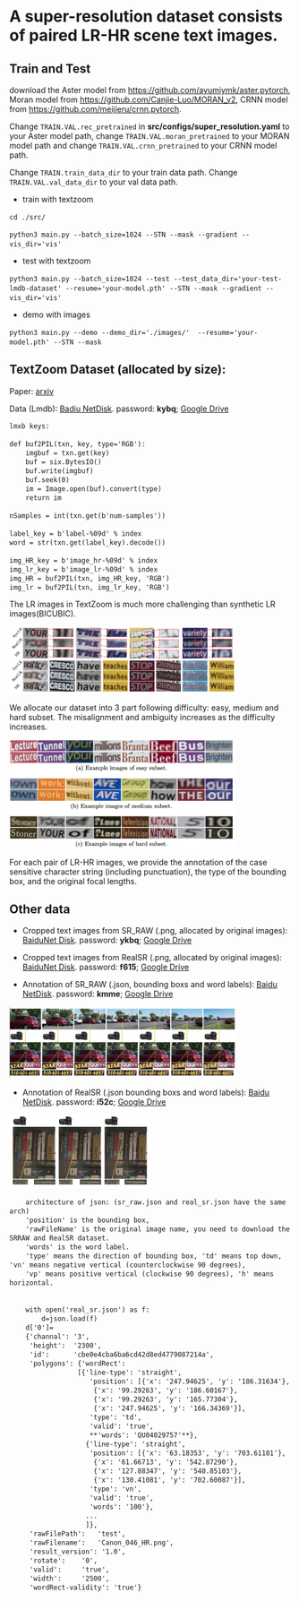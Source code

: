 # A super-resolution dataset consists of paired LR-HR scene text images.

## Train and Test

download the Aster model from https://github.com/ayumiymk/aster.pytorch, Moran model from https://github.com/Canjie-Luo/MORAN_v2, 
CRNN model from https://github.com/meijieru/crnn.pytorch.

Change `TRAIN.VAL.rec_pretrained` in **src/configs/super_resolution.yaml** to your Aster model path, change `TRAIN.VAL.moran_pretrained` to your MORAN model path and 
change `TRAIN.VAL.crnn_pretrained` to your CRNN  model path.

Change `TRAIN.train_data_dir` to your train data path.
Change `TRAIN.VAL.val_data_dir` to your val data path.

- train with textzoom

`cd ./src/`

`python3 main.py --batch_size=1024 --STN --mask --gradient --vis_dir='vis'`

- test with textzoom

`python3 main.py --batch_size=1024 --test --test_data_dir='your-test-lmdb-dataset' --resume='your-model.pth' --STN --mask --gradient --vis_dir='vis'`

- demo with images

`python3 main.py --demo --demo_dir='./images/'  --resume='your-model.pth' --STN --mask`

## TextZoom Dataset (allocated by size): 

Paper: [arxiv](https://arxiv.org/abs/2005.03341)

Data (Lmdb): [Badiu NetDisk](https://pan.baidu.com/s/1PYdNqo0GIeamkYHXJmRlDw). password: **kybq**; 
[Google Drive](https://drive.google.com/drive/folders/1WRVy-fC_KrembPkaI68uqQ9wyaptibMh?usp=sharing)
```
lmxb keys: 

def buf2PIL(txn, key, type='RGB'):
    imgbuf = txn.get(key)
    buf = six.BytesIO()
    buf.write(imgbuf)
    buf.seek(0)
    im = Image.open(buf).convert(type)
    return im
    
nSamples = int(txn.get(b'num-samples'))

label_key = b'label-%09d' % index
word = str(txn.get(label_key).decode())

img_HR_key = b'image_hr-%09d' % index 
img_lr_key = b'image_lr-%09d' % index
img_HR = buf2PIL(txn, img_HR_key, 'RGB')
img_lr = buf2PIL(txn, img_lr_key, 'RGB')
```

The LR images in TextZoom is much more challenging than synthetic LR images(BICUBIC).

<img src="syn_real.jpg" width=80% />

We allocate our dataset into 3 part following difficulty: easy, medium and hard subset. The misalignment and ambiguity increases as the difficulty increases.

<img src="easy_medium_hard.jpg" width=80% />

For each pair of LR-HR images, we provide the annotation of the case sensitive character string (including punctuation), the type of the bounding box, and the original focal lengths.

## Other data

- Cropped text images from SR_RAW (.png, allocated by original images): [BaiduNet Disk](https://pan.baidu.com/s/1deWqGQTbiITrayFNrrJg-w).  password: **ykbq**; 
[Google Drive](https://drive.google.com/file/d/1-5T89MPLtDhQWdtiqXFbBqE5bTKA5VEA/view?usp=sharing)

- Cropped text images from RealSR (.png, allocated by original images): [BaiduNet Disk](https://pan.baidu.com/s/1gjwQ05THh-MJv3oChvm3FA).  password: **f615**; 
[Google Drive](https://drive.google.com/file/d/1xDqEA9OHYvyoycPqaMER-QZM8LI20fVN/view?usp=sharing)

- Annotation of SR_RAW (.json, bounding boxs and word labels): [Baidu NetDisk](https://pan.baidu.com/s/1OQpiItFTiYHhZyhbg1ASWg). password: **kmme**; 
[Google Drive](https://drive.google.com/file/d/1zvxtjZ8-IGHgFKwDoE8fs3G6RlZrA3v5/view?usp=sharing)
<img src="sr_raw.jpg" width=80% />

- Annotation of RealSR (.json bounding boxs and word labels): [Baidu NetDisk](https://pan.baidu.com/s/19-_jnlxJhWrUs_2n9JUsiw). password: **i52c**; 
[Google Drive](https://drive.google.com/file/d/1HX1hTStsIKt23HLN2F2Q74h8bbdu205a/view?usp=sharing)
<img src="real_sr.jpg" width=50% />

```
    architecture of json: (sr_raw.json and real_sr.json have the same arch)
    'position' is the bounding box,
    'rawFileName' is the original image name, you need to download the SRRAW and RealSR dataset.
    'words' is the word label.
    'type' means the direction of bounding box, 'td' means top down, 'vn' means negative vertical (counterclockwise 90 degrees), 
    'vp' means positive vertical (clockwise 90 degrees), 'h' means horizontal.

    
    with open('real_sr.json') as f:
        d=json.load(f)
    d['0']=
    {'channal': '3',
     'height':  '2300',
     'id':      'cbe0e4cba6ba6cd42d8ed4779087214a',
     'polygons': {'wordRect': 
                 [{'line-type': 'straight',
                    'position': [{'x': '247.94625', 'y': '186.31634'},
                     {'x': '99.29263', 'y': '186.60167'},
                     {'x': '99.29263', 'y': '165.77304'},
                     {'x': '247.94625', 'y': '166.34369'}],
                    'type': 'td',
                    'valid': 'true',
                    **'words': 'QU04029757'**},
                   {'line-type': 'straight',
                    'position': [{'x': '63.18353', 'y': '703.61181'},
                     {'x': '61.66713', 'y': '542.87290'},
                     {'x': '127.88347', 'y': '540.85103'},
                     {'x': '130.41081', 'y': '702.60087'}],
                    'type': 'vn',
                    'valid': 'true',
                    'words': '100'},
                   ...
                   ]},
     'rawFilePath':   'test',
     'rawFilename':   'Canon_046_HR.png',
     'result_version': '1.0',
     'rotate':    '0',
     'valid':     'true',
     'width':     '2500',
     'wordRect-validity': 'true'}
```
